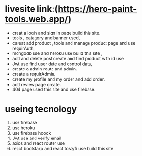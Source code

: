 # livesite link:(https://hero-paint-tools.web.app/)



* creat a login and sign in page build this site,
* tools , catagory and banner used,
* careat add product , tools and manage product page and use requirAuth,
* mongodb use and heroku use build this site ,
* add and delete post create and find product with id use,
* Jwt use find user date and control data,
* create a admin route and admin.
* create a requirAdmin.
* create my profile and my order and add order.
* add review page create.
* 404 page used this site and use firebase.

# useing tecnology
1. use firebase 
2. use heroku 
3. use firebase hoock
4. Jwt use and verify email
5. axios and react router use
6. react bootstarp and react tostyfi use build this site
